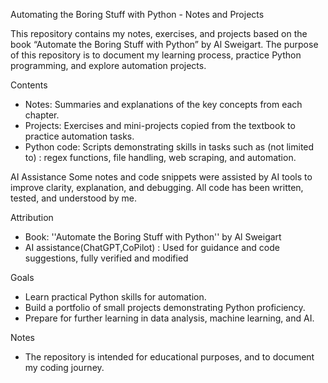 Automating the Boring Stuff with Python - Notes and Projects

This repository contains my notes, exercises, and projects based on the book “Automate the Boring Stuff with Python” by Al Sweigart. The purpose of this repository is to document my learning process, practice Python programming, and explore automation projects.

Contents
- Notes: Summaries and explanations of the key concepts from each chapter.
- Projects: Exercises and mini-projects copied from the textbook to practice automation tasks.
- Python code: Scripts demonstrating skills in tasks such as (not limited to) : regex functions, file handling, web scraping, and automation.

AI Assistance
Some notes and code snippets were assisted by AI tools to improve clarity, explanation, and debugging. All code has been written, tested, and understood by me.

Attribution
- Book: ''Automate the Boring Stuff with Python'' by Al Sweigart
- AI assistance(ChatGPT,CoPilot) : Used for guidance and code suggestions, fully verified and modified

Goals
- Learn practical Python skills for automation.
- Build a portfolio of small projects demonstrating Python proficiency.
- Prepare for further learning in data analysis, machine learning, and AI.

Notes
- The repository is intended for educational purposes, and to document my coding journey.

